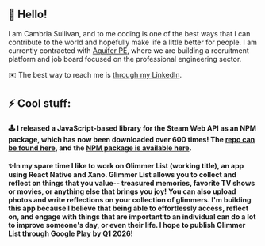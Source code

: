 ## 🙌 Hello! 

I am Cambria Sullivan, and to me coding is one of the best ways that I can contribute to the world and hopefully make life a little better for people. I am currently contracted with [Aquifer PE](https://www.aquiferpe.com/), where we are building a recruitment platform and job board focused on the professional engineering sector.

✉️ The best way to reach me is [through my LinkedIn](https://www.linkedin.com/in/cambria-sullivan).

## ⚡ Cool stuff:

#### 🕹️ I released a JavaScript-based library for the Steam Web API as an NPM package, which has now been downloaded over 600 times! The [repo can be found here](https://github.com/cambsull/SteamWebAPILibrary), and the [NPM package is available here](https://www.npmjs.com/package/swalib).

#### ✨In my spare time I like to work on Glimmer List (working title), an app using React Native and Xano. Glimmer List allows you to collect and reflect on things that you value-- treasured memories, favorite TV shows or movies, or anything else that brings you joy! You can also upload photos and write reflections on your collection of glimmers. I'm building this app because I believe that being able to effortlessly access, reflect on, and engage with things that are important to an individual can do a lot to improve someone's day, or even their life. I hope to publish Glimmer List through Google Play by Q1 2026!

